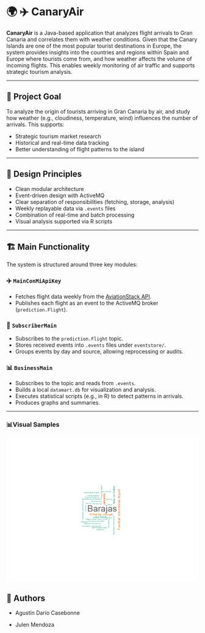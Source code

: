 # 🌍 ✈️ CanaryAir

**CanaryAir** is a Java-based application that analyzes flight arrivals to Gran Canaria and correlates them with weather conditions. Given that the Canary Islands are one of the most popular tourist destinations in Europe, the system provides insights into the countries and regions within Spain and Europe where tourists come from, and how weather affects the volume of incoming flights. This enables weekly monitoring of air traffic and supports strategic tourism analysis.

---

## 🎯 Project Goal

To analyze the origin of tourists arriving in Gran Canaria by air, and study how weather (e.g., cloudiness, temperature, wind) influences the number of arrivals. This supports:
- Strategic tourism market research
- Historical and real-time data tracking
- Better understanding of flight patterns to the island

---

## 🧠 Design Principles

- Clean modular architecture
- Event-driven design with ActiveMQ
- Clear separation of responsibilities (fetching, storage, analysis)
- Weekly replayable data via `.events` files
- Combination of real-time and batch processing
- Visual analysis supported via R scripts

---

## 🏗️ Main Functionality

The system is structured around three key modules:

### ✈️ `MainConMiApiKey`
- Fetches flight data weekly from the [AviationStack API](https://aviationstack.com).
- Publishes each flight as an event to the ActiveMQ broker (`prediction.Flight`).

### 🛬 `SubscriberMain`
- Subscribes to the `prediction.Flight` topic.
- Stores received events into `.events` files under `eventstore/`.
- Groups events by day and source, allowing reprocessing or audits.

### 📊 `BusinessMain`
- Subscribes to the topic and reads from `.events`.
- Builds a local `datamart.db` for visualization and analysis.
- Executes statistical scripts (e.g., in R) to detect patterns in arrivals.
- Produces graphs and summaries.

---

### 📊Visual Samples

![CanariaAirFlow - WordCloud](business-unit/graficos/grafico_test2.png)


## 📄 Authors

- Agustín Darío Casebonne

- Julen Mendoza